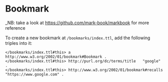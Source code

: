 # Bookmark
_NB: take a  look at https://github.com/mark-book/markbook for more reference

To create a new bookmark at `/bookmarks/index.ttl`, add the following triples into it:

```turtle
</bookmarks/index.ttl#this> a          http://www.w3.org/2002/01/bookmark#Bookmark .
</bookmarks/index.ttl#this> http://purl.org/dc/terms/title   "google" .
</bookmarks/index.ttl#this> http://www.w3.org/2002/01/bookmark#recalls   "https://www.google.com" .
```